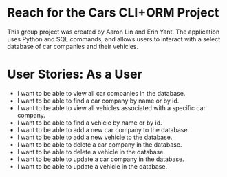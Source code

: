 # Reach for the Cars CLI+ORM Project

This group project was created by Aaron Lin and Erin Yant. The application uses Python and SQL commands, and allows users to interact with a select database of car companies and their vehicles.


# User Stories: As a User
- I want to be able to view all car companies in the database.
- I want to be able to find a car company by name or by id.
- I want to be able to view all vehicles associated with a specific car company.
- I want to be able to find a vehicle by name or by id. 
- I want to be able to add a new car company to the database.
- I want to be able to add a new vehicle to the database.
- I want to be able to delete a car company in the database.
- I want to be able to delete a vehicle in the database.
- I want to be able to update a car company in the database.
- I want to be able to update a vehicle in the database. 
